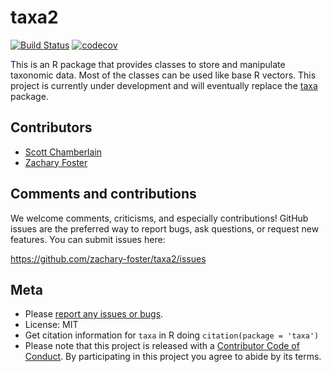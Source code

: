 taxa2
=====

[![Build
Status](https://travis-ci.org/zachary-foster/taxa2.svg?branch=main)](https://travis-ci.org/zachary-foster/taxa2)
[![codecov](https://codecov.io/gh/zachary-foster/taxa2/branch/main/graph/badge.svg)](https://codecov.io/gh/zachary-foster/taxa2)

This is an R package that provides classes to store and manipulate
taxonomic data. Most of the classes can be used like base R vectors.
This project is currently under development and will eventually replace
the [taxa](https://github.com/ropensci/taxa) package.

Contributors
------------

-   [Scott Chamberlain](https://github.com/sckott)
-   [Zachary Foster](https://github.com/zachary-foster)

Comments and contributions
--------------------------

We welcome comments, criticisms, and especially contributions! GitHub
issues are the preferred way to report bugs, ask questions, or request
new features. You can submit issues here:

<a href="https://github.com/zachary-foster/taxa2/issues" class="uri">https://github.com/zachary-foster/taxa2/issues</a>

Meta
----

-   Please [report any issues or
    bugs](https://github.com/zachary-foster/taxa2/issues).
-   License: MIT
-   Get citation information for `taxa` in R doing
    `citation(package = 'taxa')`
-   Please note that this project is released with a [Contributor Code
    of Conduct](CONDUCT.md). By participating in this project you agree
    to abide by its terms.
